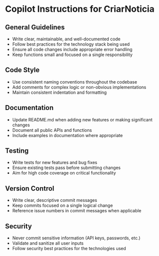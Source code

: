 # Copilot Instructions for CriarNoticia

## General Guidelines
- Write clear, maintainable, and well-documented code
- Follow best practices for the technology stack being used
- Ensure all code changes include appropriate error handling
- Keep functions small and focused on a single responsibility

## Code Style
- Use consistent naming conventions throughout the codebase
- Add comments for complex logic or non-obvious implementations
- Maintain consistent indentation and formatting

## Documentation
- Update README.md when adding new features or making significant changes
- Document all public APIs and functions
- Include examples in documentation where appropriate

## Testing
- Write tests for new features and bug fixes
- Ensure existing tests pass before submitting changes
- Aim for high code coverage on critical functionality

## Version Control
- Write clear, descriptive commit messages
- Keep commits focused on a single logical change
- Reference issue numbers in commit messages when applicable

## Security
- Never commit sensitive information (API keys, passwords, etc.)
- Validate and sanitize all user inputs
- Follow security best practices for the technologies used
